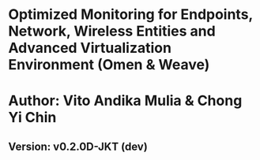 # Optimized Monitoring for Endpoints, Network, Wireless Entities and Advanced Virtualization Environment (Omen & Weave)
# Author: Vito Andika Mulia & Chong Yi Chin
## Version: v0.2.0D-JKT (dev)
